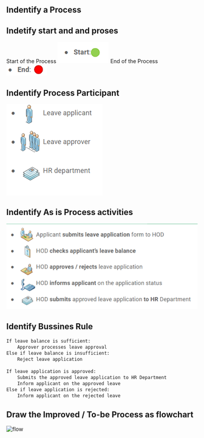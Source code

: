 ## Indentify a Process

## Indetify start and and proses 
Start of the Process
<img src="https://raw.githubusercontent.com/kinnara-digital-studio/kecak-workflow/master/docs/assets/flow-1.PNG" alt="flow" />
End of the Process
<img src="https://raw.githubusercontent.com/kinnara-digital-studio/kecak-workflow/master/docs/assets/flow-2.PNG" alt="flow" />

## Indentify Process Participant
<img src="https://raw.githubusercontent.com/kinnara-digital-studio/kecak-workflow/master/docs/assets/flow-3.PNG" alt="flow" />

## Indentify As is Process activities 
<img src="https://raw.githubusercontent.com/kinnara-digital-studio/kecak-workflow/master/docs/assets/as-is-process.PNG" alt="flow" />

## Identify Bussines Rule
	If leave balance is sufficient:
		Approver processes leave approval
	Else if leave balance is insufficient:
		Reject leave application

	If leave application is approved:
		Submits the approved leave application to HR Department
		Inform applicant on the approved leave
	Else if leave application is rejected:
		Inform applicant on the rejected leave

## Draw the Improved / To-be Process as flowchart
<img src="https://raw.githubusercontent.com/kinnara-digital-studio/kecak-workflow/master/docs/assets/flow-4" alt="flow" />
